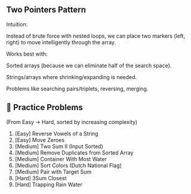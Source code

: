 ## Two Pointers Pattern

Intuition:

Instead of brute force with nested loops, we can place two markers (left, right) to move intelligently through the array.

Works best with:

Sorted arrays (because we can eliminate half of the search space).

Strings/arrays where shrinking/expanding is needed.

Problems like searching pairs/triplets, reversing, merging.

## 🎯 Practice Problems

(From Easy → Hard, sorted by increasing complexity)

1. [Easy] Reverse Vowels of a String
2. [Easy] Move Zeroes
3. [Medium] Two Sum II (Input Sorted)
4. [Medium] Remove Duplicates from Sorted Array
5. [Medium] Container With Most Water
6. [Medium] Sort Colors (Dutch National Flag)
7. [Medium] Pair with Target Sum
8. [Hard] 3Sum Closest
9. [Hard] Trapping Rain Water
